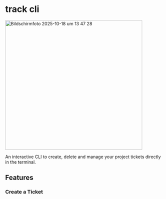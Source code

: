 # track cli
<img width="438" height="415" alt="Bildschirmfoto 2025-10-18 um 13 47 28" src="https://github.com/user-attachments/assets/141b796f-109f-4108-b4f1-4e8b16f85d1e" />

An interactive CLI to create, delete and manage your project tickets directly in the terminal.

## Features

### Create a Ticket
